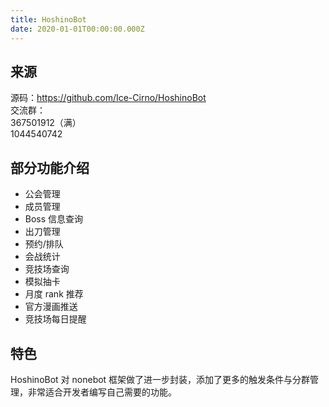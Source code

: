 ```yaml
---
title: HoshinoBot
date: 2020-01-01T00:00:00.000Z
---
```


## 来源

源码：<https://github.com/Ice-Cirno/HoshinoBot>  
交流群：  
367501912（满）  
1044540742

## 部分功能介绍

- 公会管理
- 成员管理
- Boss 信息查询
- 出刀管理
- 预约/排队
- 会战统计
- 竞技场查询
- 模拟抽卡
- 月度 rank 推荐
- 官方漫画推送
- 竞技场每日提醒

## 特色

HoshinoBot 对 nonebot 框架做了进一步封装，添加了更多的触发条件与分群管理，非常适合开发者编写自己需要的功能。

